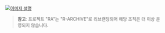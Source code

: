 [![이미지 설명](https://ribbon.r-archive.zip/project_ra/banner.png)](https://github.com/R-ARCHIVE-TEAM)

> **참고**: 프로젝트 "RA"는 "R-ARCHIVE"로 리브랜딩되어 해당 조직은 더 이상 운영되지 않습니다.
